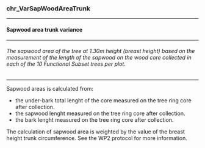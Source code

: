 ### chr_VarSapWoodAreaTrunk



------
#### Sapwood area trunk variance



------
###### The sapwood area of the tree at 1.30m height (breast height) based on the measurement of the length of the sapwood on the wood core collected in each of the 10 Functional Subset trees per plot.



------
Sapwood areas is calculated from:

- the under-bark total lenght of the core measured on the tree ring core after collection.
- the sapwood lenght measured on the tree ring core after collection.
- the bark lenght measured on the tree ring core after collection.

The calculation of sapwood area is weighted by the value of the breast height trunk circumference.
See the WP2 protocol for more information.